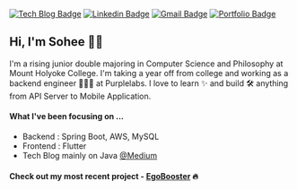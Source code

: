 [![Tech Blog Badge](http://img.shields.io/badge/-Tech%20blog-black?style=flat-round&logo=medium&link=https://kim66s.medium.com/)](https://kim66s.medium.com/)
[![Linkedin Badge](https://img.shields.io/badge/-LinkedIn-blue?style=flat-round&logo=Linkedin&logoColor=white&link=https://www.linkedin.com/in/sohee98)](https://www.linkedin.com/in/sohee98)
[![Gmail Badge](https://img.shields.io/badge/Gmail-d14836?style=flat-round&logo=Gmail&logoColor=white&link=mailto:kim66s@mtholyoke.edu)](mailto:kim66s@mtholyoke.edu)
[![Portfolio Badge](https://img.shields.io/badge/-Portfolio-green?style=flat-round&logo=link&logoColor=white&link=https://sohekim.github.io/)](https://www.linkedin.com/in/sohee98)

## Hi, I'm Sohee 👋🏼  

I'm a rising junior double majoring in Computer Science and Philosophy at Mount Holyoke College. I'm taking a year off from college and working as a backend engineer 👩🏻‍💻 at Purplelabs. I love to learn ✨ and build 🛠 anything from API Server to Mobile Application.

#### What I've been focusing on ...

- Backend : Spring Boot, AWS, MySQL
- Frontend : Flutter
- Tech Blog mainly on Java [@Medium](https://kim66s.medium.com/)


#### Check out my most recent project - [EgoBooster](https://github.com/sohekim/egobooster) 🔥
